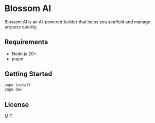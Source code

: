 # Blossom AI

Blossom AI is an AI-powered builder that helps you scaffold and manage projects quickly.

## Requirements
- Node.js 20+
- pnpm

## Getting Started
```bash
pnpm install
pnpm dev
```

## License
MIT
